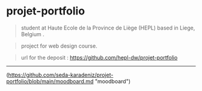 # projet-portfolio
> student at Haute Ecole de la Province de Liège (HEPL) based in Liege, Belgium .

>project for web design course.

>url for the deposit : https://github.com/hepl-dw/projet-portfolio

---

(https://github.com/seda-karadeniz/projet-portfolio/blob/main/moodboard.md "moodboard") 
